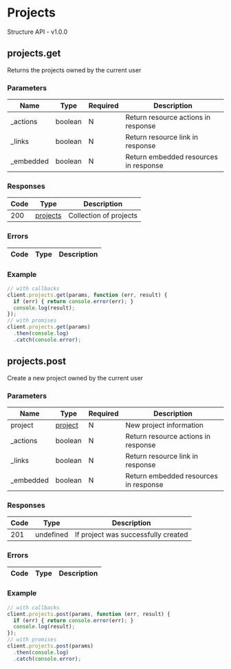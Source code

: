 # Projects
Structure API - v1.0.0

## projects.get
Returns the projects owned by the current user



### Parameters
| Name | Type | Required | Description |
| ---- | ---- | -------- | ----------- |
| _actions | boolean | N | Return resource actions in response |
| _links | boolean | N | Return resource link in response |
| _embedded | boolean | N | Return embedded resources in response |

### Responses
| Code | Type | Description |
| ---- | ---- | ----------- |
| 200 | [projects](_schemas.md#/definitions/projects) | Collection of projects |

### Errors
| Code | Type | Description |
| ---- | ---- | ----------- |

### Example
```javascript
// with callbacks
client.projects.get(params, function (err, result) {
  if (err) { return console.error(err); }
  console.log(result);
});
// with promises
client.projects.get(params)
  .then(console.log)
  .catch(console.error);
```
## projects.post
Create a new project owned by the current user



### Parameters
| Name | Type | Required | Description |
| ---- | ---- | -------- | ----------- |
| project | [project](_schemas.md#/definitions/project) | N | New project information |
| _actions | boolean | N | Return resource actions in response |
| _links | boolean | N | Return resource link in response |
| _embedded | boolean | N | Return embedded resources in response |

### Responses
| Code | Type | Description |
| ---- | ---- | ----------- |
| 201 | undefined | If project was successfully created |

### Errors
| Code | Type | Description |
| ---- | ---- | ----------- |

### Example
```javascript
// with callbacks
client.projects.post(params, function (err, result) {
  if (err) { return console.error(err); }
  console.log(result);
});
// with promises
client.projects.post(params)
  .then(console.log)
  .catch(console.error);
```
